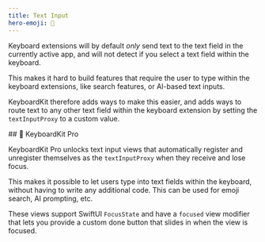 ```yaml
---
title: Text Input
hero-emoji: 📝
---
```


Keyboard extensions will by default *only* send text to the text field in the currently active app, and will not detect if you select a text field within the keyboard.

This makes it hard to build features that require the user to type within the keyboard extensions, like search features, or AI-based text inputs.

KeyboardKit therefore adds ways to make this easier, and adds ways to route text to any other text field within the keyboard extension by setting the `textInputProxy` to a custom value.


<a name="pro">
## 👑 KeyboardKit Pro

KeyboardKit Pro unlocks text input views that automatically register and unregister themselves as the `textInputProxy` when they receive and lose focus.

This makes it possible to let users type into text fields within the keyboard, without having to write any additional code. This can be used for emoji search, AI prompting, etc.

These views support SwiftUI `FocusState` and have a `focused` view modifier that lets you provide a custom done button that slides in when the view is focused.


[Pro]: /pro
